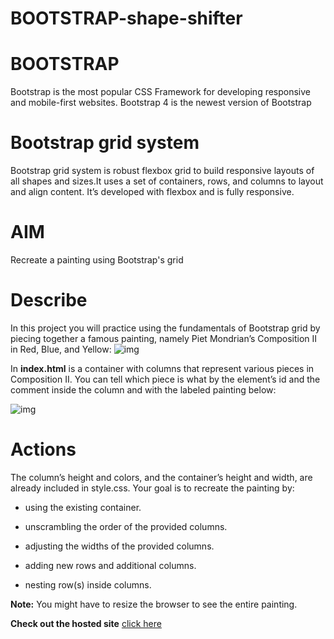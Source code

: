 # BOOTSTRAP-shape-shifter

# BOOTSTRAP
Bootstrap is the most popular CSS Framework for developing responsive and mobile-first websites.
Bootstrap 4 is the newest version of Bootstrap

# Bootstrap grid system
Bootstrap grid system is robust flexbox grid to build responsive layouts of all shapes and sizes.It uses a set of containers, rows, and columns to layout and align content. It’s developed with flexbox and is fully responsive.

# AIM
Recreate a painting using Bootstrap's grid

# Describe
In this project you will practice using the fundamentals of Bootstrap grid by piecing together a famous painting, namely Piet Mondrian’s Composition II in Red, Blue, and Yellow:
![img](https://s3.amazonaws.com/codecademy-content/courses/learn-bootstrap-4/grid-project/Composition+II.png)

In **index.html** is a container with columns that represent various pieces in Composition II. You can tell which piece is what by the element’s id and the comment inside the column and with the labeled painting below:

![img](https://s3.amazonaws.com/codecademy-content/courses/learn-bootstrap-4/grid-project/Labeled+Composition+II.png)


# Actions
The column’s height and colors, and the container’s height and width, are already included in style.css. Your goal is to recreate the painting by:

* using the existing container.

* unscrambling the order of the provided columns.

* adjusting the widths of the provided columns.

* adding new rows and additional columns.

* nesting row(s) inside columns.

**Note:** You might have to resize the browser to see the entire painting.

**Check out the hosted site**
[click here](https://shivamsouravjha.github.io/BOOTSTRAP-shape-shifter/)
